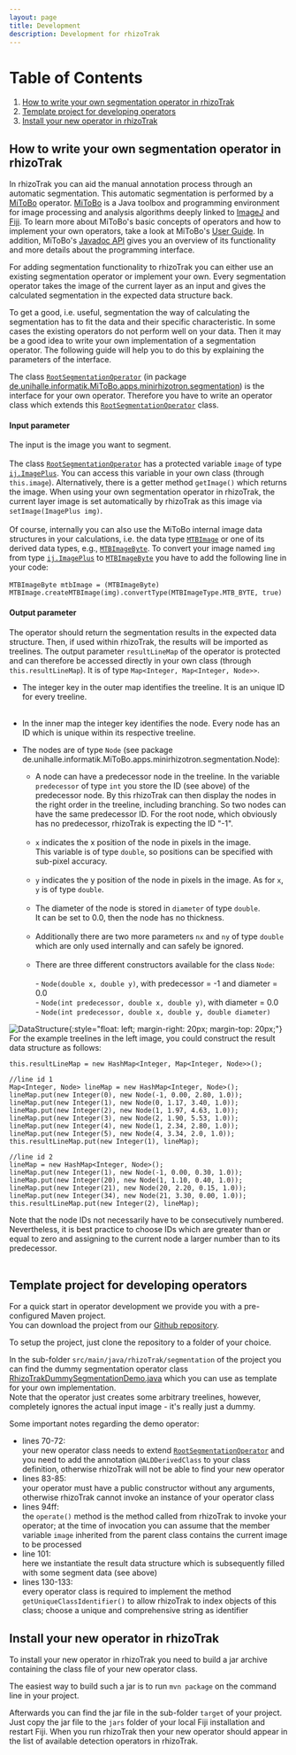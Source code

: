 ```yaml
---
layout: page
title: Development
description: Development for rhizoTrak
---
```


# Table of Contents
1. [How to write your own segmentation operator in rhizoTrak](#write)
2. [Template project for developing operators](#project)
3. [Install your new operator in rhizoTrak](#install)

## How to write your own segmentation operator in rhizoTrak<a name="write"></a>

In rhizoTrak you can aid the manual annotation process through an automatic
segmentation. This automatic segmentation is performed by a [MiToBo](https://mitobo.informatik.uni-halle.de) operator.
[MiToBo](https://mitobo.informatik.uni-halle.de) is a Java toolbox and programming environment for image processing and
analysis algorithms deeply linked to [ImageJ](https://imagej.net/Welcome) and [Fiji](http://fiji.sc/).
To learn more about MiToBo's basic concepts of operators and how to implement your own operators, take a look at
MiToBo's [User Guide](http://www.informatik.uni-halle.de/mitobo/downloads/manual/MiToBoManual.pdf).
In addition, MiToBo's [Javadoc API](http://www.informatik.uni-halle.de/mitobo/api/index.html)
gives you an overview of its functionality
and more details about the programming interface.

For adding segmentation functionality to rhizoTrak you can
either use an existing segmentation operator or implement your own. Every 
segmentation operator takes the image of the current layer as an input and gives
the calculated segmentation in the expected data structure back.

To get a good, i.e. useful, segmentation the way of calculating the segmentation
has to fit the data and their specific characteristic. In some cases the 
existing operators do not perform well on your data. Then it may be a good idea
to write your own implementation of a segmentation operator. The following
guide will help you to do this by explaining the parameters of the interface.
 
The class [`RootSegmentationOperator`](http://mitobo.informatik.uni-halle.de/api/de/unihalle/informatik/MiToBo/apps/minirhizotron/segmentation/RootSegmentationOperator.html) (in package [de.unihalle.informatik.MiToBo.apps.minirhizotron.segmentation](http://mitobo.informatik.uni-halle.de/api/de/unihalle/informatik/MiToBo/apps/minirhizotron/segmentation/package-summary.html))
is the interface for your own operator. Therefore you have to write an operator class which extends this
[`RootSegmentationOperator`](http://mitobo.informatik.uni-halle.de/api/de/unihalle/informatik/MiToBo/apps/minirhizotron/segmentation/RootSegmentationOperator.html) class.

#### Input parameter
The input is the image you want to segment.<br><br>The class [`RootSegmentationOperator`](http://mitobo.informatik.uni-halle.de/api/de/unihalle/informatik/MiToBo/apps/minirhizotron/segmentation/RootSegmentationOperator.html)
has a protected variable `image` of type
[`ij.ImagePlus`](https://imagej.nih.gov/ij/developer/api/ij/ImagePlus.html).
You can access this variable in your own class (through `this.image`).
Alternatively, there is a getter method `getImage()` which returns the image.
When using your own segmentation operator in rhizoTrak, the current layer image is set automatically by rhizoTrak
as this image via `setImage(ImagePlus img)`.<br><br>
Of course, internally you can also use the MiToBo internal image data structures in your calculations, i.e.
the data type
[`MTBImage`](http://mitobo.informatik.uni-halle.de/api/de/unihalle/informatik/MiToBo/core/datatypes/images/MTBImage.html)
or one of its derived data types, e.g.,
[`MTBImageByte`](http://mitobo.informatik.uni-halle.de/api/de/unihalle/informatik/MiToBo/core/datatypes/images/MTBImageByte.html).
To convert your image named `img` from type [`ij.ImagePlus`](https://imagej.nih.gov/ij/developer/api/ij/ImagePlus.html) to
[`MTBImageByte`](http://mitobo.informatik.uni-halle.de/api/de/unihalle/informatik/MiToBo/core/datatypes/images/MTBImageByte.html) you have to add the 
following line in your code:<br><br>
```MTBImageByte mtbImage = (MTBImageByte) MTBImage.createMTBImage(img).convertType(MTBImageType.MTB_BYTE, true)```

#### Output parameter
The operator should return the segmentation results in the expected data 
structure. Then, if used within rhizoTrak, the results will be imported as
treelines. The output 
parameter `resultLineMap` of the operator is protected and can therefore be accessed directly in 
your own class (through `this.resultLineMap`). It is of type `Map<Integer, Map<Integer, Node>>`.

* The integer key in the outer map identifies the treeline. It is an unique
		ID for every treeline.<br><br>
* In the inner map the integer key identifies the node. Every node has an
	     	ID which is unique within its respective treeline. 
* The nodes are of type `Node` (see package 
		de.unihalle.informatik.MiToBo.apps.minirhizotron.segmentation.Node):

  * A node can have a predecessor node in the treeline. In the variable 
			`predecessor` of type `int` you store
			the ID (see above) of the predecessor node. By this rhizoTrak can then 
			display the nodes in the right order in the treeline, including
			branching. So two nodes can have the same predecessor ID. For the
			root node, which obviously has no predecessor, rhizoTrak is expecting
			the ID "-1".<br><br>
  * `x` indicates the x position of the node in pixels in the image. <br>This
			variable is of type `double`, so positions can be specified with sub-pixel accuracy.<br><br>
  * `y` indicates the y position of the node in pixels in the image. As
			 	for `x`, `y` is of type `double`.<br><br>
  * The diameter of the node is stored in `diameter` of type `double`. <br>
			It can be set to 0.0, then the node has no thickness.<br><br>
  * Additionally there are two more parameters `nx` and `ny` of type `double`
			which are only used internally and can safely be ignored.<br><br>
  * There are three different constructors available for the class `Node`:<br><br>
		  	- `Node(double x, double y)`, with predecessor = -1 and diameter = 0.0 <br>
		 	- `Node(int predecessor, double x, double y)`, with diameter = 0.0<br>
		 	- `Node(int predecessor, double x, double y, double diameter)`
		 	
![DataStructure](../assets/dataStructure/result_data_structure_transparent.png){:style="float: left; margin-right: 20px; margin-top: 20px;"}
For the example treelines in the left image, you could construct the result data structure as follows:<br>
~~~~
this.resultLineMap = new HashMap<Integer, Map<Integer, Node>>();

//line id 1
Map<Integer, Node> lineMap = new HashMap<Integer, Node>();
lineMap.put(new Integer(0), new Node(-1, 0.00, 2.80, 1.0));
lineMap.put(new Integer(1), new Node(0, 1.17, 3.40, 1.0));
lineMap.put(new Integer(2), new Node(1, 1.97, 4.63, 1.0));
lineMap.put(new Integer(3), new Node(2, 1.90, 5.53, 1.0));
lineMap.put(new Integer(4), new Node(1, 2.34, 2.80, 1.0));
lineMap.put(new Integer(5), new Node(4, 3.34, 2.0, 1.0));
this.resultLineMap.put(new Integer(1), lineMap);

//line id 2
lineMap = new HashMap<Integer, Node>();
lineMap.put(new Integer(1), new Node(-1, 0.00, 0.30, 1.0));
lineMap.put(new Integer(20), new Node(1, 1.10, 0.40, 1.0));
lineMap.put(new Integer(21), new Node(20, 2.20, 0.15, 1.0));
lineMap.put(new Integer(34), new Node(21, 3.30, 0.00, 1.0));
this.resultLineMap.put(new Integer(2), lineMap);
~~~~
Note that the node IDs not necessarily have to be consecutively numbered. Nevertheless, it is best practice to choose IDs which are greater than or equal to zero and assigning to the current node a larger number than to its predecessor.   
<br>

## Template project for developing operators <a name="project"></a>

For a quick start in operator development we provide you with a pre-configured Maven project.<br>
You can download the project from our [Github repository](https://github.com/prbio-hub/rhizoTrak-segmentationOperatorDemo).

To setup the project, just clone the repository to a folder of your choice.

In the sub-folder `src/main/java/rhizoTrak/segmentation` of the project you can find the dummy segmentation operator class
[RhizoTrakDummySegmentationDemo.java](https://github.com/prbio-hub/rhizoTrak-segmentationOperatorDemo/blob/master/src/main/java/rhizoTrak/segmentation/RhizoTrakDummySegmentationDemo.java) which you can use as template for your own implementation.<br>
Note that the operator just creates some arbitrary treelines, however, completely ignores the actual input image - it's really just a dummy.

Some important notes regarding the demo operator:
* lines 70-72:<br> your new operator class needs to extend [`RootSegmentationOperator`](http://mitobo.informatik.uni-halle.de/api/de/unihalle/informatik/MiToBo/apps/minirhizotron/segmentation/RootSegmentationOperator.html) and you need to add the annotation `@ALDDerivedClass` to your class definition, otherwise rhizoTrak will not be able to find your new operator
* lines 83-85:<br> your operator must have a public constructor without any arguments, otherwise rhizoTrak cannot invoke an instance of your operator class
* lines 94ff:<br> the `operate()` method is the method called from rhizoTrak to invoke your operator; at the time of invocation you can assume that the member variable `image` inherited from the parent class contains the current image to be processed
* line 101:<br> here we instantiate the result data structure which is subsequently filled with some segment data (see above)
* lines 130-133:<br> every operator class is required to implement the method `getUniqueClassIdentifier()` to allow rhizoTrak to index objects of this class; choose a unique and comprehensive string as identifier

## Install your new operator in rhizoTrak <a name="install"></a>
To install your new operator in rhizoTrak you need to build a jar archive containing the class file of your new operator class.<br>

The easiest way to build such a jar is to run `mvn package` on the command line in your project.<br>

Afterwards you can find the jar file in the sub-folder `target` of your project. Just copy the jar file to the `jars` folder of your local Fiji installation and restart Fiji. When you run rhizoTrak then your new operator should appear in the list of available detection operators in rhizoTrak.
